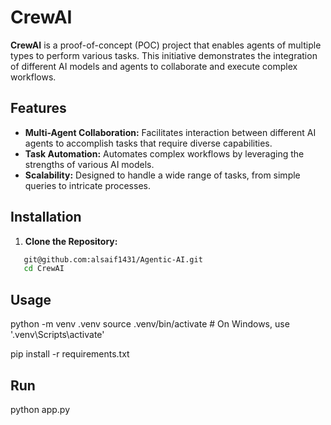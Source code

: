 # CrewAI                                        
  
**CrewAI** is a proof-of-concept (POC) project that enables agents of multiple types to perform various tasks. This initiative demonstrates the integration of different AI models and agents to collaborate and execute complex workflows.      
  
## Features  
- **Multi-Agent Collaboration:** Facilitates interaction between different AI agents to accomplish tasks that require diverse capabilities.
- **Task Automation:** Automates complex workflows by leveraging the strengths of various AI models. 
- **Scalability:** Designed to handle a wide range of tasks, from simple queries to intricate processes.  

## Installation 

1. **Clone the Repository:**  
```bash
   git@github.com:alsaif1431/Agentic-AI.git
   cd CrewAI
```

## Usage  

python -m venv .venv
source .venv/bin/activate  # On Windows, use '.venv\Scripts\activate' 

pip install -r requirements.txt

## Run
python app.py
